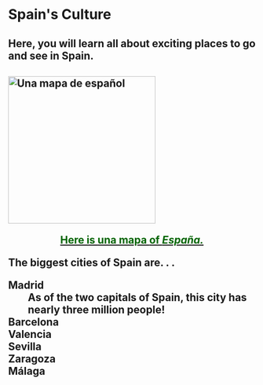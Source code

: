 <h1>Spain's Culture</h1>
 
<h2> Here, you will learn all about exciting places to go and see in Spain. <h2> 

 <a href="https://www.lonelyplanet.com/maps/europe/spain/" title="View source">
   <img src="http://www.lonelyplanet.com/maps/europe/spain/map_of_spain.jpg" alt="Una mapa de español" height="300" width="300" align="middle">
  <p style="text-align:center; color: darkgreen;"> Here is <b> una mapa </b> of <i> España.</i> </p>
 
 </a>

 <div> The biggest cities of Spain are. . . </div>
  <dl>
   <dt> Madrid </dt>
 <dd> As of the two capitals of Spain, this city has nearly <b> three million people! </b> 
   <dt> Barcelona </dt>
 <dd> </dd>
   <dt> Valencia</dt>
 <dd> </dd>
   <dt> Sevilla </dt>
 <dd> </dd>
   <dt> Zaragoza </dt>
 <dd> </dd>
   <dt> Málaga </dt>
 <dd> </dd>
 
  </ul>
